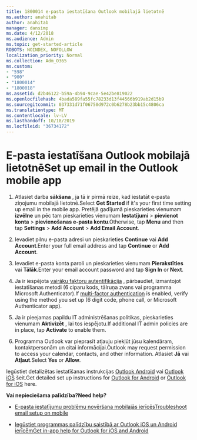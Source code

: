```yaml
---
title: 1800014 e-pasta iestatīšana Outlook mobilajā lietotnē
ms.author: anahitab
author: anahitab
manager: dansimp
ms.date: 4/12/2018
ms.audience: Admin
ms.topic: get-started-article
ROBOTS: NOINDEX, NOFOLLOW
localization_priority: Normal
ms.collection: Adm_O365
ms.custom:
- "598"
- "900"
- "1800014"
- "1800018"
ms.assetid: d2b46122-b59a-4b94-9cae-5e42be819022
ms.openlocfilehash: 4bada589fa55fc78233d13f44566b919ab2d15b9
ms.sourcegitcommit: 037331d71f06750d972c0b6278b23bb15c4806ca
ms.translationtype: MT
ms.contentlocale: lv-LV
ms.lasthandoff: 10/18/2019
ms.locfileid: "36734172"
---
```

# <a name="set-up-email-in-the-outlook-mobile-app"></a><span data-ttu-id="5d4de-102">E-pasta iestatīšana Outlook mobilajā lietotnē</span><span class="sxs-lookup"><span data-stu-id="5d4de-102">Set up email in the Outlook mobile app</span></span>

1. <span data-ttu-id="5d4de-103">Atlasiet darba **sākšana** , ja tā ir pirmā reize, kad iestatāt e-pasta ziņojumu mobilajā lietotnē.</span><span class="sxs-lookup"><span data-stu-id="5d4de-103">Select **Get Started** if it's your first time setting up email in the mobile app.</span></span> <span data-ttu-id="5d4de-104">Pretējā gadījumā pieskarieties vienumam **izvēlne** un pēc tam pieskarieties vienumam **Iestatījumi** \> **pievienot konta** \> **pievienošanas e-pasta kontu**.</span><span class="sxs-lookup"><span data-stu-id="5d4de-104">Otherwise, tap **Menu** and then tap **Settings** \> **Add Account** \> **Add Email Account**.</span></span>

2. <span data-ttu-id="5d4de-105">Ievadiet pilnu e-pasta adresi un pieskarieties **Continue** vai **Add Account**.</span><span class="sxs-lookup"><span data-stu-id="5d4de-105">Enter your full email address and tap **Continue** or **Add Account**.</span></span>

3. <span data-ttu-id="5d4de-106">Ievadiet e-pasta konta paroli un pieskarieties vienumam **Pierakstīties** vai **Tālāk**.</span><span class="sxs-lookup"><span data-stu-id="5d4de-106">Enter your email account password and tap **Sign In** or **Next**.</span></span>

4. <span data-ttu-id="5d4de-107">Ja ir iespējota [vairāku faktoru autentifikācija](https://docs.microsoft.com/office365/admin/security-and-compliance/set-up-multi-factor-authentication) , pārbaudiet, izmantojot iestatīšanas metodi (6 ciparu kods, tālruņa zvans vai programma Microsoft Authenticator).</span><span class="sxs-lookup"><span data-stu-id="5d4de-107">If [multi-factor authentication](https://docs.microsoft.com/office365/admin/security-and-compliance/set-up-multi-factor-authentication) is enabled, verify using the method you set up (6 digit code, phone call, or Microsoft Authenticator app).</span></span>

5. <span data-ttu-id="5d4de-108">Ja ir pieejamas papildu IT administrēšanas politikas, pieskarieties vienumam **Aktivizēt** , lai tos iespējotu.</span><span class="sxs-lookup"><span data-stu-id="5d4de-108">If additional IT admin policies are in place, tap **Activate** to enable them.</span></span>

6. <span data-ttu-id="5d4de-109">Programma Outlook var pieprasīt atļauju piekļūt jūsu kalendāram, kontaktpersonām un citai informācijai.</span><span class="sxs-lookup"><span data-stu-id="5d4de-109">Outlook may request permission to access your calendar, contacts, and other information.</span></span> <span data-ttu-id="5d4de-110">Atlasiet **Jā** vai **Atļaut**.</span><span class="sxs-lookup"><span data-stu-id="5d4de-110">Select **Yes** or **Allow**.</span></span>

<span data-ttu-id="5d4de-111">Iegūstiet detalizētas iestatīšanas instrukcijas [Outlook Android](https://support.office.com/article/886db551-8dfa-4fd5-b835-f8e532091872.aspx) vai [Outlook iOS](https://support.office.com/article/b2de2161-cc1d-49ef-9ef9-81acd1c8e234.aspx) šeit.</span><span class="sxs-lookup"><span data-stu-id="5d4de-111">Get detailed set up instructions for [Outlook for Android](https://support.office.com/article/886db551-8dfa-4fd5-b835-f8e532091872.aspx) or [Outlook for iOS](https://support.office.com/article/b2de2161-cc1d-49ef-9ef9-81acd1c8e234.aspx) here.</span></span>
  
 <span data-ttu-id="5d4de-112">**Vai nepieciešama palīdzība?**</span><span class="sxs-lookup"><span data-stu-id="5d4de-112">**Need help?**</span></span>
  
- [<span data-ttu-id="5d4de-113">E-pasta iestatījumu problēmu novēršana mobilajās ierīcēs</span><span class="sxs-lookup"><span data-stu-id="5d4de-113">Troubleshoot email setup on mobile</span></span>](https://support.office.com/article/a264ef01-9c88-48fb-9285-7017e4f31f02.aspx)

- [<span data-ttu-id="5d4de-114">Iegūstiet programmas palīdzību saistībā ar Outlook iOS un Android ierīcēm</span><span class="sxs-lookup"><span data-stu-id="5d4de-114">Get in-app help for Outlook for iOS and Android</span></span>](https://support.office.com/article/218a22d1-9fa5-4889-b689-de1c63493243.aspx#ID0EAABAAA=Contact_Support)
